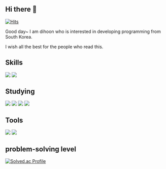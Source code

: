 <h2> Hi there 👋 </h2>

<!-- 방문자 수 -->
[![Hits](https://hits.seeyoufarm.com/api/count/incr/badge.svg?url=https%3A%2F%2Fgithub.com%2Fdihoon&count_bg=%23ADEAF0&title_bg=%2357AAF0&icon=&icon_color=%23E7E7E7&title=hits&edge_flat=false)](https://hits.seeyoufarm.com)

<!-- 소개 글  -->
Good day~ I am dihoon who is interested in developing programming from South Korea.

I wish all the best for the people who read this.

<!-- 기술 스택  -->
<h2> Skills </h2>

<!-- 사용한 언어 뱃지 -->
<div align = left>
<img src="https://img.shields.io/badge/python-3776AB?style=for-the-badge&logo=python&logoColor=white">
<img src="https://img.shields.io/badge/oracle-F80000?style=for-the-badge&logo=oracle&logoColor=white">
</div>

<h2> Studying </h2>
<div align = left>
<img src="https://img.shields.io/badge/java-007396?style=for-the-badge&logo=java&logoColor=white">
<img src="https://img.shields.io/badge/html5-E34F26?style=for-the-badge&logo=html5&logoColor=white">
<img src="https://img.shields.io/badge/css-1572B6?style=for-the-badge&logo=css3&logoColor=white">
<img src="https://img.shields.io/badge/javascript-F7DF1E?style=for-the-badge&logo=javascript&logoColor=black">
</div>

<!-- 사용 가능한 툴  -->
<h2> Tools </h2>
<div align = left>
<img src="https://img.shields.io/badge/Eclipse-FE7A16.svg?style=for-the-badge&logo=Eclipse&logoColor=white">
<img src="https://img.shields.io/badge/pycharm-143?style=for-the-badge&logo=pycharm&logoColor=black&color=black&labelColor=green">
</div>


<!-- 문제 해결 능력 (백준 티어) -->
<h2> problem-solving level </h2>


[![Solved.ac Profile](http://mazassumnida.wtf/api/mini/generate_badge?boj=dihoon)](https://solved.ac/dihoon)



<!-- 

react
<img src="https://img.shields.io/badge/react-61DAFB?style=for-the-badge&logo=react&logoColor=black">

HTML5
<img src="https://img.shields.io/badge/html5-E34F26?style=for-the-badge&logo=html5&logoColor=white">

css
<img src="https://img.shields.io/badge/css-1572B6?style=for-the-badge&logo=css3&logoColor=white">

javascript
<img src="https://img.shields.io/badge/javascript-F7DF1E?style=for-the-badge&logo=javascript&logoColor=black">

spring
<img src="https://img.shields.io/badge/spring-6DB33F?style=for-the-badge&logo=spring&logoColor=white">

linux
<img src="https://img.shields.io/badge/linux-FCC624?style=for-the-badge&logo=linux&logoColor=black">

github
<img src="https://img.shields.io/badge/github-181717?style=for-the-badge&logo=github&logoColor=white">

git
<img src="https://img.shields.io/badge/git-F05032?style=for-the-badge&logo=git&logoColor=white">

 
-->

